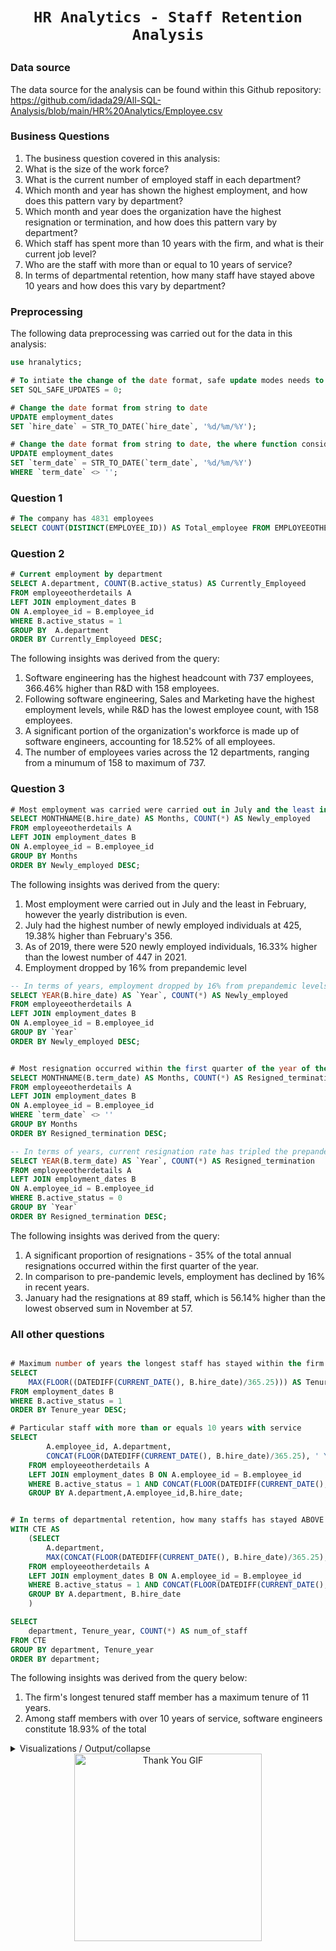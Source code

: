 # <p align="center" style="margin-top: 0px;">  **`HR Analytics - Staff Retention Analysis`**
### Data source
The data source for the analysis can be found within this Github repository: https://github.com/idada29/All-SQL-Analysis/blob/main/HR%20Analytics/Employee.csv

### Business Questions        
1. The business question covered in this analysis:
2. What is the size of the work force?
3. What is the current number of employed staff in each department?
4. Which month and year has shown the highest employment, and how does this pattern vary by department?
5. Which month and year does the organization have the highest resignation or termination, and how does this pattern vary by department?
6. Which staff has spent more than 10 years with the firm, and what is their current job level?
7. Who are the staff with more than or equal to 10 years of service?
8. In terms of departmental retention, how many staff have stayed above 10 years and how does this vary by department?
        
### Preprocessing
The following data preprocessing was carried out for the data in this analysis: 
    
 ```sql
 use hranalytics;

# To intiate the change of the date format, safe update modes needs to be disabled and can be enabled back at the end
SET SQL_SAFE_UPDATES = 0;

# Change the date format from string to date
UPDATE employment_dates
SET `hire_date` = STR_TO_DATE(`hire_date`, '%d/%m/%Y');

# Change the date format from string to date, the where function considered just cells with values
UPDATE employment_dates
SET `term_date` = STR_TO_DATE(`term_date`, '%d/%m/%Y')
WHERE `term_date` <> '';
 
 ```

### Question 1
```sql
# The company has 4831 employees
SELECT COUNT(DISTINCT(EMPLOYEE_ID)) AS Total_employee FROM EMPLOYEEOTHERDETAILS;
```

### Question 2
```sql
# Current employment by department
SELECT A.department, COUNT(B.active_status) AS Currently_Employeed
FROM employeeotherdetails A
LEFT JOIN employment_dates B
ON A.employee_id = B.employee_id
WHERE B.active_status = 1
GROUP BY  A.department
ORDER BY Currently_Employeed DESC;
```
The following insights was derived from the query:
1. Software engineering has the highest headcount with 737 employees, 366.46% higher than R&D with 158 employees.
2. Following software engineering, Sales and Marketing have the highest  employment levels, while R&D has the lowest employee count, with 158 employees.
3. A significant portion of the organization's workforce is made up of software engineers, accounting for 18.52% of all employees.
4. The number of employees varies across the 12 departments,  ranging from a minumum of 158 to maximum of 737.


### Question 3
```sql
# Most employment was carried were carried out in July and the least in February, however it seems the distribution is same all year long
SELECT MONTHNAME(B.hire_date) AS Months, COUNT(*) AS Newly_employed
FROM employeeotherdetails A
LEFT JOIN employment_dates B
ON A.employee_id = B.employee_id
GROUP BY Months
ORDER BY Newly_employed DESC;
```
The following insights was derived from the query:
1. Most employment were carried out in July and the least in February, however the yearly distribution is even.
2. July had the highest number of newly employed individuals at 425, 19.38% higher than February's 356.
3. As of 2019, there were 520 newly employed individuals, 16.33% higher than the lowest number of 447 in 2021.
4. Employment dropped by 16% from prepandemic level

```sql
-- In terms of years, employment dropped by 16% from prepandemic levels
SELECT YEAR(B.hire_date) AS `Year`, COUNT(*) AS Newly_employed
FROM employeeotherdetails A
LEFT JOIN employment_dates B
ON A.employee_id = B.employee_id
GROUP BY `Year`
ORDER BY Newly_employed DESC;


# Most resignation occurred within the first quarter of the year of the year, with the first four months accounting for 35% of total annual resignation
SELECT MONTHNAME(B.term_date) AS Months, COUNT(*) AS Resigned_termination
FROM employeeotherdetails A
LEFT JOIN employment_dates B
ON A.employee_id = B.employee_id
WHERE `term_date` <> ''
GROUP BY Months
ORDER BY Resigned_termination DESC;

-- In terms of years, current resignation rate has tripled the prepandemic - 2019 levels by approximately 123%
SELECT YEAR(B.term_date) AS `Year`, COUNT(*) AS Resigned_termination
FROM employeeotherdetails A
LEFT JOIN employment_dates B
ON A.employee_id = B.employee_id
WHERE B.active_status = 0
GROUP BY `Year`
ORDER BY Resigned_termination DESC;
```
The following insights was derived from the query:
1. A significant proportion of resignations - 35% of the total annual resignations occurred within the first quarter of the year.
2. In comparison to pre-pandemic levels, employment has declined by 16% in recent years.
3. January had the resignations at 89 staff, which is 56.14% higher than the lowest observed sum in November at 57.
    
### All other questions
```sql

# Maximum number of years the longest staff has stayed within the firm is 11 years
SELECT
    MAX(FLOOR((DATEDIFF(CURRENT_DATE(), B.hire_date)/365.25))) AS Tenure_year 
FROM employment_dates B
WHERE B.active_status = 1
ORDER BY Tenure_year DESC;

# Particular staff with more than or equals 10 years with service 
SELECT   
		A.employee_id, A.department, 
        CONCAT(FLOOR(DATEDIFF(CURRENT_DATE(), B.hire_date)/365.25), ' Years') AS Tenure_year
	FROM employeeotherdetails A
	LEFT JOIN employment_dates B ON A.employee_id = B.employee_id
	WHERE B.active_status = 1 AND CONCAT(FLOOR(DATEDIFF(CURRENT_DATE(), B.hire_date)/365.25), ' Years') >= 10
	GROUP BY A.department,A.employee_id,B.hire_date;


# In terms of departmental retention, how many staffs has stayed ABOVE 10 Years 
WITH CTE AS
	(SELECT   
		A.department, 
        MAX(CONCAT(FLOOR(DATEDIFF(CURRENT_DATE(), B.hire_date)/365.25), ' Years')) AS Tenure_year
	FROM employeeotherdetails A
	LEFT JOIN employment_dates B ON A.employee_id = B.employee_id
	WHERE B.active_status = 1 AND CONCAT(FLOOR(DATEDIFF(CURRENT_DATE(), B.hire_date)/365.25), ' Years') >= 10
	GROUP BY A.department, B.hire_date
	)

SELECT 
    department, Tenure_year, COUNT(*) AS num_of_staff
FROM CTE
GROUP BY department, Tenure_year
ORDER BY department;
```
The following insights was derived from the query below:
1. The firm's longest tenured staff member has a maximum tenure of 11 years.
2. Among staff members with over 10 years of service, software engineers constitute 18.93% of the total



<details>
  <summary>Visualizations / Output/collapse</summary>
 ![Picture1](https://user-images.githubusercontent.com/22597020/225591940-5151220a-c50c-4ca8-8fa1-0a082f9806fe.jpg)

![Picture8](https://user-images.githubusercontent.com/22597020/225592060-1c1891eb-b613-4316-9e41-71ca0435d52e.jpg)

![Picture9](https://user-images.githubusercontent.com/22597020/225592120-f9a661c7-5207-4b1f-8a8e-936901f8c318.jpg)

![Picture10](https://user-images.githubusercontent.com/22597020/225592181-43201af5-fb08-471d-b49a-125e9eadbf6f.jpg)

![Picture14](https://user-images.githubusercontent.com/22597020/225592245-5e92d71e-76c0-49f0-bd9b-74303f104466.jpg)

![Picture15](https://user-images.githubusercontent.com/22597020/225592286-296183ff-9220-4cda-b6d9-3125685d58fa.jpg)

![Picture16](https://user-images.githubusercontent.com/22597020/225592315-17d33cb0-47a5-4041-a548-006f395dba23.jpg)

![Picture17](https://user-images.githubusercontent.com/22597020/225592339-4f93dd3c-6ba4-4584-9ffd-8ad890a9d45c.jpg)

![Picture18](https://user-images.githubusercontent.com/22597020/225592363-79db6923-838e-4448-9f30-def3487ee50a.jpg)

![Picture19](https://user-images.githubusercontent.com/22597020/225592403-ba7686cc-c644-4913-be76-c312470b583e.jpg)

![Picture20](https://user-images.githubusercontent.com/22597020/225592432-76454cf8-c112-4c12-807a-415cce75ec97.jpg)

</details>


<div style="text-align:center;">
  <img src="https://media2.giphy.com/media/nnZZfXUevHdz27aH7u/giphy.gif?cid=ecf05e47i9x8jrf3ka23kmf1bdbr0lrmmedbvev9crsr418p&rid=giphy.gif&ct=g" alt="Thank You GIF" width="300" height="300">
</div>




